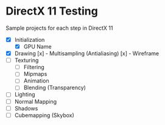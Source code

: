 # DirectX 11 Testing

Sample projects for each step in DirectX 11

- [x] Initialization
   - [x] GPU Name
- [x] Drawing
   [x] - Multisampling (Antialiasing)
   [x] - Wireframe
- [ ] Texturing
   - [ ] Filtering
   - [ ] Mipmaps
   - [ ] Animation
   - [ ] Blending (Transparency)
- [ ] Lighting
- [ ] Normal Mapping
- [ ] Shadows
- [ ] Cubemapping (Skybox)
